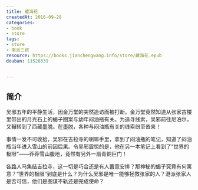 ```yaml
---
title: 藏海花
createdAt: 2016-09-28
categories: 
- book
- store
tags: 
- store
- 南派三叔
resource: https://books.jianchengwang.info/store/藏海花.epub
douban: 11528339


---
```


## 简介

吴邪五年的平静生活，因金万堂的突然造访而被打断。金万堂竟然知道从张家古楼里带出的月光石上的蝎子图案与幼年闷油瓶有关。为追寻线索，吴邪前往尼泊尔，又辗转到了西藏墨脱。在墨脱，各种与闷油瓶有关的线索纷至沓来！

事情一发不可收拾，吴邪在吉拉寺的喇嘛手里，拿到了闷油瓶的笔记，知道了闷油瓶当年进入雪山的前因后果。令吴邪震惊的是，他在另一本笔记上看到了“世界的极限”——莽莽雪山腹地，竟然有另外一扇青铜巨门！

各路人马集结吉拉寺，这一切是巧合还是有人蓄意安排？那神秘的蝎子究竟有何寓意？“世界的极限”到底是什么？为什么吴邪是唯一能够拯救张家的人？港派张家人是否可信，他们是图谋不轨还是完成使命？

